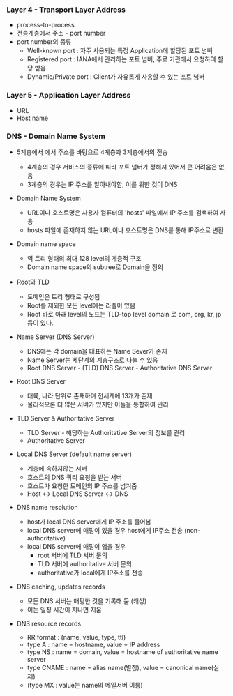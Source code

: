 ### Layer 4 - Transport Layer Address

* process-to-process
* 전송계층에서 주소 - port number
* port number의 종류
  * Well-known port : 자주 사용되는 특정 Application에 할당된 포트 넘버
  * Registered port : IANA에서 관리하는 포트 넘버, 주로 기관에서 요청하여 할당 받음
  * Dynamic/Private port : Client가 자유롭게 사용할 수 있는 포트 넘버

### Layer 5 - Application Layer Address

* URL
* Host name

### DNS - Domain Name System

* 5계층에서 에서 주소를 바탕으로 4계층과 3계층에서의 전송

  * 4계층의 경우 서비스의 종류에 따라 포트 넘버가 정해져 있어서 큰 어려움은 없음
  * 3계층의 경우는 IP 주소를 알아내야함, 이를 위한 것이 DNS

* Domain Name System

  * URL이나 호스트명은 사용자 컴퓨터의 'hosts' 파일에서 IP 주소를 검색하여 사용
  * hosts 파일에 존재하지 않는 URL이나 호스트명은 DNS를 통해 IP주소로 변환

  

* Domain name space

  * 역 트리 형태의 최대 128 level의 계층적 구조
  * Domain name space의 subtree로 Domain을 정의

* Root와 TLD

  * 도메인은 트리 형태로 구성됨
  * Root를 제외한 모든 level에는 라벨이 있음
  * Root 바로 아래 level의 노드는 TLD-top level domain 로 com, org, kr, jp 등이 있다.

* Name Server (DNS Server)

  * DNS에는 각 domain을 대표하는 Name Sever가 존재
  * Name Server는 세단계의 계층구조로 나눌 수 있음
  * Root DNS Server - (TLD) DNS Server - Authoritative DNS Server

* Root DNS Server

  * 대륙, 나라 단위로 존재하며 전세계에 13개가 존재
  * 물리적으론 더 많은 서버가 있지만 이들을 통합하여 관리

* TLD Server & Authoritative Server

  * TLD Server - 해당하는 Authoritative Server의 정보를 관리
  * Authoritative Server

* Local DNS Server (default name server)

  * 계층에 속하지않는 서버
  * 호스트의 DNS 쿼리 요청을 받는 서버
  * 호스트가 요청한 도메인의 IP 주소를 넘겨줌
  * Host <-> Local DNS Server <-> DNS



* DNS name resolution
  * host가 local DNS server에게 IP 주소를 물어봄
  * local DNS server에 매핑이 있을 경우 host에게 IP주소 전송 (non-authoritative)
  * local DNS server에 매핑이 업을 경우
    * root 서버에 TLD 서버 문의
    * TLD 서버에 authoritative 서버 문의
    * authoritative가 local에게 IP주소를 전송

* DNS caching, updates records

  * 모든 DNS 서버는 매핑한 것을 기록해 둠 (캐싱)
  * 이는 일정 시간이 지나면 지움

* DNS resource records

  * RR format : (name, value, type, ttl)
  * type A : name = hostname, value = IP address
  * type NS : name = domain, value = hostname of authoritative name server
  * type CNAME : name = alias name(별칭), value = canonical name(실제)
  * (type MX : value는 name의 메일서버 이름)

  
